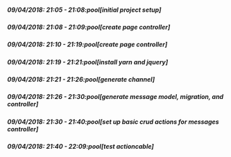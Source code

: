 
##### 09/04/2018: 21:05 - 21:08:pool[initial project setup]

##### 09/04/2018: 21:08 - 21:09:pool[create page controller]

##### 09/04/2018: 21:10 - 21:19:pool[create page controller]

##### 09/04/2018: 21:19 - 21:21:pool[install yarn and jquery]

##### 09/04/2018: 21:21 - 21:26:pool[generate channel]

##### 09/04/2018: 21:26 - 21:30:pool[generate message model, migration, and controller]

##### 09/04/2018: 21:30 - 21:40:pool[set up basic crud actions for messages controller]

##### 09/04/2018: 21:40 - 22:09:pool[test actioncable]
